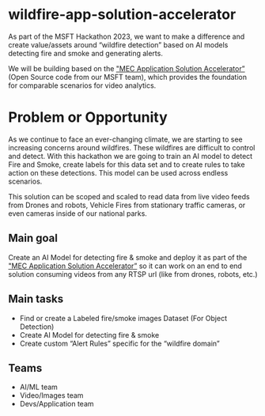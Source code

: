 # wildfire-app-solution-accelerator
As part of the MSFT Hackathon 2023, we want to make a difference and create value/assets around “wildfire detection” based on AI models detecting fire and smoke and generating alerts. 

We will be building based on the ["MEC Application Solution Accelerator”](https://github.com/Azure/mec-app-solution-accelerator) (Open Source code from our MSFT team), which provides the foundation for comparable scenarios for video analytics.

# Problem or Opportunity

As we continue to face an ever-changing climate, we are starting to see increasing concerns around wildfires. These wildfires are difficult to control and detect. With this hackathon we are going to train an AI model to detect Fire and Smoke, create labels for this data set and to create rules to take action on these detections. This model can be used across endless scenarios.

This solution can be scoped and scaled to read data from live video feeds from Drones and robots, Vehicle Fires from stationary traffic cameras, or even cameras inside of our national parks.

## Main goal

Create an AI Model for detecting fire & smoke and deploy it as part of the ["MEC Application Solution Accelerator”](https://github.com/Azure/mec-app-solution-accelerator) so it can work on an end to end solution consuming videos from any RTSP url (like from drones, robots, etc.) 

## Main tasks
- Find or create a Labeled fire/smoke images Dataset (For Object Detection)
- Create AI Model for detecting fire & smoke
- Create custom “Alert Rules” specific for the “wildfire domain”

## Teams

- AI/ML team
- Video/Images team
- Devs/Application team
  
